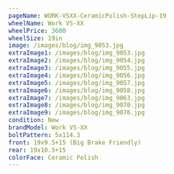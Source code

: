 ```yaml
---
pageName: WORK-VSXX-CeramicPolish-StepLip-19
wheelName: Work VS-XX
wheelPrice: 3600
wheelSize: 19in
image: /images/blog/img_9053.jpg
extraImage1: /images/blog/img_9053.jpg
extraImage2: /images/blog/img_9054.jpg
extraImage3: /images/blog/img_9055.jpg
extraImage4: /images/blog/img_9056.jpg
extraImage5: /images/blog/img_9057.jpg
extraImage6: /images/blog/img_9058.jpg
extraImage7: /images/blog/img_9063.jpg
extraImage8: /images/blog/img_9070.jpg
extraImage9: /images/blog/img_9076.jpg
condition: New
brandModel: Work VS-XX
boltPattern: 5x114.3
front: 19x9.5+15 (Big Brake Friendly)
rear: 19x10.5+15
colorFace: Ceramic Polish
---
```


